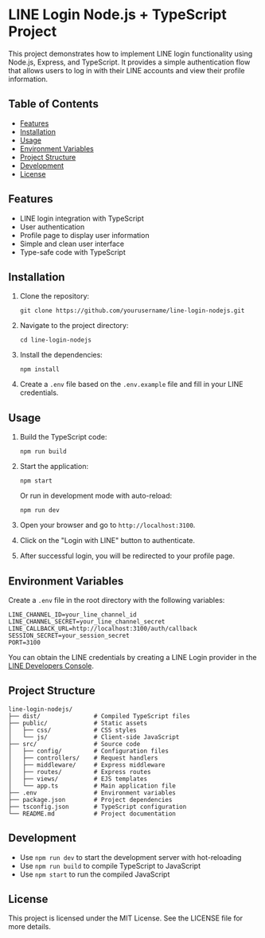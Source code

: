 # LINE Login Node.js + TypeScript Project

This project demonstrates how to implement LINE login functionality using Node.js, Express, and TypeScript. It provides a simple authentication flow that allows users to log in with their LINE accounts and view their profile information.

## Table of Contents

- [Features](#features)
- [Installation](#installation)
- [Usage](#usage)
- [Environment Variables](#environment-variables)
- [Project Structure](#project-structure)
- [Development](#development)
- [License](#license)

## Features

- LINE login integration with TypeScript
- User authentication
- Profile page to display user information
- Simple and clean user interface
- Type-safe code with TypeScript

## Installation

1. Clone the repository:
   ```
   git clone https://github.com/yourusername/line-login-nodejs.git
   ```

2. Navigate to the project directory:
   ```
   cd line-login-nodejs
   ```

3. Install the dependencies:
   ```
   npm install
   ```

4. Create a `.env` file based on the `.env.example` file and fill in your LINE credentials.

## Usage

1. Build the TypeScript code:
   ```
   npm run build
   ```

2. Start the application:
   ```
   npm start
   ```

   Or run in development mode with auto-reload:
   ```
   npm run dev
   ```

3. Open your browser and go to `http://localhost:3100`.

4. Click on the "Login with LINE" button to authenticate.

5. After successful login, you will be redirected to your profile page.

## Environment Variables

Create a `.env` file in the root directory with the following variables:

```
LINE_CHANNEL_ID=your_line_channel_id
LINE_CHANNEL_SECRET=your_line_channel_secret
LINE_CALLBACK_URL=http://localhost:3100/auth/callback
SESSION_SECRET=your_session_secret
PORT=3100
```

You can obtain the LINE credentials by creating a LINE Login provider in the [LINE Developers Console](https://developers.line.biz/console/).

## Project Structure

```
line-login-nodejs/
├── dist/               # Compiled TypeScript files
├── public/             # Static assets
│   ├── css/            # CSS styles
│   └── js/             # Client-side JavaScript
├── src/                # Source code
│   ├── config/         # Configuration files
│   ├── controllers/    # Request handlers
│   ├── middleware/     # Express middleware
│   ├── routes/         # Express routes
│   ├── views/          # EJS templates
│   └── app.ts          # Main application file
├── .env                # Environment variables
├── package.json        # Project dependencies
├── tsconfig.json       # TypeScript configuration
└── README.md           # Project documentation
```

## Development

- Use `npm run dev` to start the development server with hot-reloading
- Use `npm run build` to compile TypeScript to JavaScript
- Use `npm start` to run the compiled JavaScript

## License

This project is licensed under the MIT License. See the LICENSE file for more details.